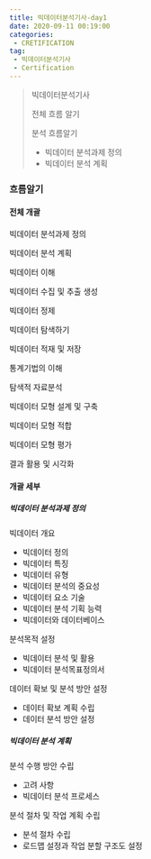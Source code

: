 ```yaml
---
title: 빅데이터분석기사-day1
date: 2020-09-11 00:19:00
categories:
 - CRETIFICATION
tag:
 - 빅데이터분석기사
 - Certification
---
```


> 빅데이터분석기사
>
> 전체 흐름 알기
>
> 분석 흐름알기
>
> - 빅데이터 분석과제 정의
> - 빅데이터 분석 계획

### 흐름알기

#### 전체 개괄

빅데이터 분석과제 정의

빅데이터 분석 계획

빅데이터 이해

빅데이터 수집 및 추출 생성

빅데이터 정제

빅데이터 탐색하기

빅데이터 적재 및 저장

통계기법의 이해

탐색적 자료분석

빅데이터 모형 설계 및 구축

빅데이터 모형 적합

빅데이터 모형 평가

결과 활용 및 시각화



#### 개괄 세부

##### 빅데이터 분석과제 정의

빅데이터 개요

- 빅데이터 정의
- 빅데이터 특징
- 빅데이터 유형
- 빅데이터 분석의 중요성
- 빅데이터 요소 기술
- 빅데이터 분석 기획 능력
- 빅데이터와 데이터베이스

분석목적 설정

- 빅데이터 분석 및 활용
- 빅데이터 분석목표정의서

데이터 확보 및 분석 방안 설정

- 데이터 확보 계획 수립
- 데이터 분석 방안 설정



##### 빅데이터 분석 계획

분석 수행 방안 수립

- 고려 사항
- 빅데이터 분석 프로세스

분석 절차 및 작업 계획 수립

- 분석 절차 수립
- 로드맵 설정과 작업 분할 구조도 설정
